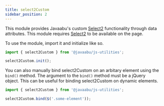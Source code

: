 ```yaml
---
title: select2Custom
sidebar_position: 2
---
```


This module provides Javaabu's custom [Select2](https://select2.org/) functionality through data attributes. This module requires [Select2](https://select2.org/) to be available on the page.

To use the module, import it and initialize like so.

```javascript
import { select2Custom } from '@javaabu/js-utilities';

select2Custom.init();
```

You can also manually bind select2Custom on an arbitary element using the `bind()` method. The argument to the `bind()` method must be a jQuery object. This can be useful for binding select2Custom on dynamic elements.

```javascript
import { select2Custom } from '@javaabu/js-utilities';

select2Custom.bind($('.some-element'));
```
